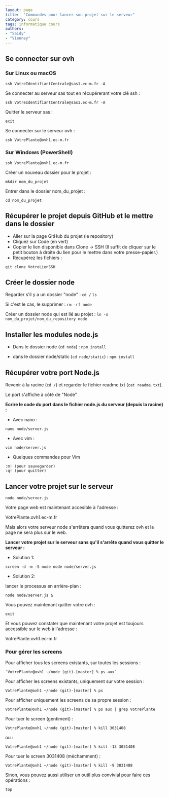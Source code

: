 ```yaml
---
layout: page
title:  "Commandes pour lancer son projet sur le serveur"
category: cours
tags: informatique cours 
authors:
- "Saidy"
- "Vienney"
---
```


## Se connecter sur ovh

### Sur Linux ou macOS
  
~~~ shell
ssh VotreIdentifiantCentrale@sas1.ec-m.fr -A
~~~

Se connecter au serveur sas tout en récupérerant votre clé ssh :

~~~ shell
ssh VotreIdentifiantCentrale@sas1.ec-m.fr -A
~~~

Quitter le serveur sas :

~~~ shell
exit
~~~

Se connecter sur le serveur ovh :

~~~ shell
ssh VotrePlante@ovh1.ec-m.fr
~~~

### Sur Windows (PowerShell)

~~~ shell
ssh VotrePlante@ovh1.ec-m.fr
~~~

Créer un nouveau dossier pour le projet :

~~~ shell
mkdir nom_du_projet
~~~

Entrer dans le dossier nom_du_projet :

~~~ shell
cd nom_du_projet
~~~

## Récupérer le projet depuis GitHub et le mettre dans le dossier

- Aller sur la page GitHub du projet (le repository)
- Cliquez sur Code (en vert)
- Copier le lien disponible dans Clone -> SSH (Il suffit de cliquer sur
le petit bouton à droite du lien pour le mettre dans votre presse-papier.)
- Récupérez les fichiers :

~~~ shell
git clone VotreLienSSH
~~~

## Créer le dossier node

Regarder s'il y a un dossier "node" :
`cd /`
`ls`

Si c'est le cas, le supprimer :
`rm -rf node`

Créer un dossier node qui est lié au projet :
`ln -s nom_du_projet/nom_du_repository node`

## Installer les modules node.js

- Dans le dossier node (`cd node`) :
`npm install`

- dans le dossier node/static (`cd node/static`) :
`npm install`

## Récupérer votre port Node.js

Revenir à la racine (`cd /`) et regarder le fichier readme.txt (`cat readme.txt`).

Le port s'affiche à côté de "Node"

**Ecrire le code du port dans le fichier node.js du serveur (depuis la racine) :**

- Avec nano :

~~~ shell
nano node/server.js
~~~

- Avec vim :

~~~shell
vim node/server.js
~~~

- Quelques commandes pour Vim

~~~shell
:m! (pour sauvegarder)
:q! (pour quitter)
~~~

## Lancer votre projet sur le serveur

~~~ shell
node node/server.js
~~~

Votre page web est maintenant accesible à l'adresse :

VotrePlante.ovh1.ec-m.fr

Mais alors votre serveur node s'arrêtera quand vous quitterez ovh et la page ne sera plus sur le web.

**Lancer votre projet sur le serveur sans qu'il s'arrête quand vous quitter le serveur :**

- Solution 1:

~~~ shell
screen -d -m -S node node node/server.js
~~~

- Solution 2:

lancer le processus en arrière-plan :

~~~ shell
node node/server.js &
~~~

Vous pouvez maintenant quitter votre ovh :

~~~ shell
exit
~~~

Et vous pouvez constater que maintenant votre projet est toujours accessible sur le web à l'adresse :

VotrePlante.ovh1.ec-m.fr

### Pour gérer les screens

Pour afficher tous les screens existants, sur toutes les sessions :

~~~ shell
`VotrePlante@ovh1 ~/node (git)-[master] % ps aux`
~~~

Pour afficher les screens existants, uniquement sur votre session :

~~~ shell
VotrePlante@ovh1 ~/node (git)-[master] % ps
~~~

Pour afficher uniquement les screens de sa propre session :

~~~ shell
VotrePlante@ovh1 ~/node (git)-[master] % ps aux | grep VotrePlante
~~~

Pour tuer le screen  (gentiment) :

~~~ shell
VotrePlante@ovh1 ~/node (git)-[master] % kill 3031408
~~~

ou :  

~~~ shell
VotrePlante@ovh1 ~/node (git)-[master] % kill -13 3031408
~~~

Pour tuer le screen 3031408 (méchamment) :

~~~ shell
VotrePlante@ovh1 ~/node (git)-[master] % kill -9 3031408
~~~

Sinon, vous pouvez aussi utiliser un outil plus convivial pour faire ces opérations :

~~~ shell
top
~~~
